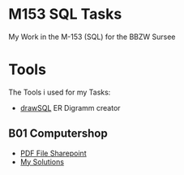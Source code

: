 # M153 SQL Tasks
 My Work in the M-153 (SQL) for the BBZW Sursee
# Tools
The Tools i used for my Tasks:
- [drawSQL](https://drawsql.app/) ER Digramm creator
 
## B01 Computershop
- [PDF File Sharepoint](https://sluz.sharepoint.com/sites/BBZW/S-INF19aL/Unterricht/Forms/AllItems.aspx?FolderCTID=0x0120004DC4F9C2CC3D7347B4879A7CD0B5CE57&id=%2Fsites%2FBBZW%2FS%2DINF19aL%2FUnterricht%2FBerufskunde%2FBK3%2FM153%20%28Kap%29%2F02%20Skript%2F01%20Repetition%2FM153%20B01%2E1%20Repetition%20ComputerShop%20Aufgaben%2Epdf&parent=%2Fsites%2FBBZW%2FS%2DINF19aL%2FUnterricht%2FBerufskunde%2FBK3%2FM153%20%28Kap%29%2F02%20Skript%2F01%20Repetition)
- [My Solutions](/B01/Computershop.md)